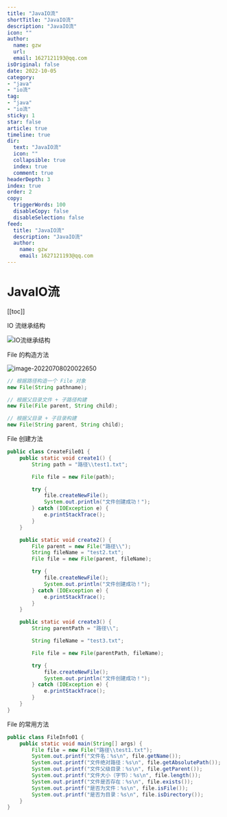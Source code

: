 ```yaml
---
title: "JavaIO流"
shortTitle: "JavaIO流"
description: "JavaIO流"
icon: ""
author: 
  name: gzw
  url: 
  email: 1627121193@qq.com
isOriginal: false
date: 2022-10-05
category: 
- "java"
- "io流"
tag:
- "java"
- "io流"
sticky: 1
star: false
article: true
timeline: true
dir:
  text: "JavaIO流"
  icon: ""
  collapsible: true
  index: true
  comment: true
headerDepth: 3
index: true
order: 2
copy:
  triggerWords: 100
  disableCopy: false
  disableSelection: false
feed:
  title: "JavaIO流"
  description: "JavaIO流"
  author:
    name: gzw
    email: 1627121193@qq.com
---
```







# JavaIO流

[[toc]]

IO 流继承结构

![IO流继承结构](https://my-photos-1.oss-cn-hangzhou.aliyuncs.com/markdown//javaio/20230209/IO%E6%B5%81%E7%BB%A7%E6%89%BF%E7%BB%93%E6%9E%84.png)



File 的构造方法

![image-20220708020022650](https://my-photos-1.oss-cn-hangzhou.aliyuncs.com/markdown//javaio/20230209/file%E7%9A%84%E6%9E%84%E9%80%A0%E6%96%B9%E6%B3%95.png)

```java
// 根据路径构造一个 File 对象
new File(String pathname);

// 根据父目录文件 + 子路径构建
new File(File parent, String child);

// 根据父目录 + 子目录构建
new File(String parent, String child);
```



File 创建方法

```java
public class CreateFile01 {
    public static void create1() {
        String path = "路径\\test1.txt";

        File file = new File(path);

        try {
            file.createNewFile();
            System.out.println("文件创建成功！");
        } catch (IOException e) {
            e.printStackTrace();
        }
    }

    public static void create2() {
        File parent = new File("路径\\");
        String fileName = "test2.txt";
        File file = new File(parent, fileName);

        try {
            file.createNewFile();
            System.out.println("文件创建成功！");
        } catch (IOException e) {
            e.printStackTrace();
        }
    }

    public static void create3() {
        String parentPath = "路径\\";

        String fileName = "test3.txt";

        File file = new File(parentPath, fileName);

        try {
            file.createNewFile();
            System.out.println("文件创建成功！");
        } catch (IOException e) {
            e.printStackTrace();
        }
    }
}
```



File 的常用方法

```java
public class FileInfo01 {
    public static void main(String[] args) {
        File file = new File("路径\\test1.txt");
        System.out.printf("文件名：%s\n", file.getName());
        System.out.printf("文件绝对路径：%s\n", file.getAbsolutePath());
        System.out.printf("文件父级目录：%s\n", file.getParent());
        System.out.printf("文件大小（字节）：%s\n", file.length());
        System.out.printf("文件是否存在：%s\n", file.exists());
        System.out.printf("是否为文件：%s\n", file.isFile());
        System.out.printf("是否为目录：%s\n", file.isDirectory());
    }
}
```

